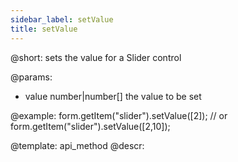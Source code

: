 ```yaml
---
sidebar_label: setValue
title: setValue
---          
```


@short: sets the value for a Slider control

@params:
- value     number|number[]     the value to be set  


@example:
form.getItem("slider").setValue([2]);
// or
form.getItem("slider").setValue([2,10]);


@template: api_method
@descr:


